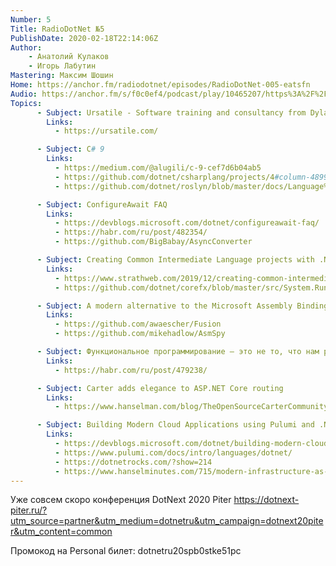 ```yaml
---
Number: 5
Title: RadioDotNet №5
PublishDate: 2020-02-18T22:14:06Z
Author:
    - Анатолий Кулаков
    - Игорь Лабутин
Mastering: Максим Шошин
Home: https://anchor.fm/radiodotnet/episodes/RadioDotNet-005-eatsfn
Audio: https://anchor.fm/s/f0c0ef4/podcast/play/10465207/https%3A%2F%2Fd3ctxlq1ktw2nl.cloudfront.net%2Fproduction%2F2020-1-18%2F50774460-44100-2-9ba7f03739b75.mp3
Topics:
      - Subject: Ursatile - Software training and consultancy from Dylan Beattie
        Links:
          - https://ursatile.com/

      - Subject: C# 9
        Links:
          - https://medium.com/@alugili/c-9-cef7d6b04ab5
          - https://github.com/dotnet/csharplang/projects/4#column-4899858
          - https://github.com/dotnet/roslyn/blob/master/docs/Language%20Feature%20Status.md

      - Subject: ConfigureAwait FAQ
        Links:
          - https://devblogs.microsoft.com/dotnet/configureawait-faq/
          - https://habr.com/ru/post/482354/
          - https://github.com/BigBabay/AsyncConverter

      - Subject: Creating Common Intermediate Language projects with .NET SDK
        Links:
          - https://www.strathweb.com/2019/12/creating-common-intermediate-language-projects-with-net-sdk/
          - https://github.com/dotnet/corefx/blob/master/src/System.Runtime.CompilerServices.Unsafe/src/System.Runtime.CompilerServices.Unsafe.il

      - Subject: A modern alternative to the Microsoft Assembly Binding Log Viewer
        Links:
          - https://github.com/awaescher/Fusion
          - https://github.com/mikehadlow/AsmSpy

      - Subject: Функциональное программирование — это не то, что нам рассказывают
        Links:
          - https://habr.com/ru/post/479238/

      - Subject: Carter adds elegance to ASP.NET Core routing
        Links:
          - https://www.hanselman.com/blog/TheOpenSourceCarterCommunityProjectAddsOpinionatedEleganceToASPNETCoreRouting.aspx

      - Subject: Building Modern Cloud Applications using Pulumi and .NET Core
        Links:
          - https://devblogs.microsoft.com/dotnet/building-modern-cloud-applications-using-pulumi-and-net-core/
          - https://www.pulumi.com/docs/intro/languages/dotnet/
          - https://dotnetrocks.com/?show=214
          - https://www.hanselminutes.com/715/modern-infrastructure-as-code-with-pulumis-joe-duffy
---
```

Уже совсем скоро конференция DotNext 2020 Piter
https://dotnext-piter.ru/?utm_source=partner&utm_medium=dotnetru&utm_campaign=dotnext20piter&utm_content=common

Промокод на Personal билет: dotnetru20spb0stke51pc
